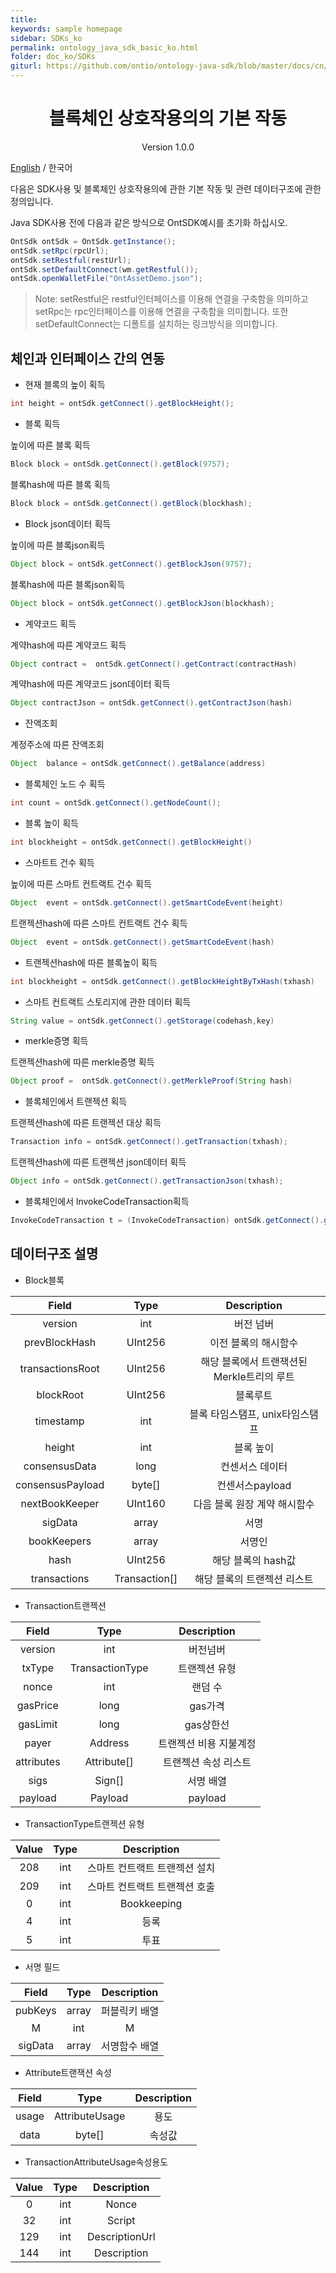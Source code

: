 ```yaml
---
title:
keywords: sample homepage
sidebar: SDKs_ko
permalink: ontology_java_sdk_basic_ko.html
folder: doc_ko/SDKs
giturl: https://github.com/ontio/ontology-java-sdk/blob/master/docs/cn/basic.md
---
```


<h1 align="center"> 블록체인 상호작용의의 기본 작동 </h1>

<p align="center" class="version">Version 1.0.0 </p>

[English](./ontology_java_sdk_basic_en.html) / 한국어


다음은 SDK사용 및 블록체인 상호작용의에 관한 기본 작동 및 관련 데이터구조에 관한 정의입니다. 

Java SDK사용 전에 다음과 같은 방식으로 OntSDK예시를 초기화 하십시오.

```java
OntSdk ontSdk = OntSdk.getInstance();
ontSdk.setRpc(rpcUrl);
ontSdk.setRestful(restUrl);
ontSdk.setDefaultConnect(wm.getRestful());
ontSdk.openWalletFile("OntAssetDemo.json");
```
> Note: setRestful은 restful인터페이스를 이용해 연결을 구축함을 의미하고 setRpc는 rpc인터페이스를 이용해 연결을 구축함을 의미합니다. 또한 setDefaultConnect는 디폴트를 설치하는 링크방식을 의미합니다.  


## 체인과 인터페이스 간의 연동


* 현재 블록의 높이 획득
```java
int height = ontSdk.getConnect().getBlockHeight();
```

* 블록 획득

높이에 따른 블록 획득
```java
Block block = ontSdk.getConnect().getBlock(9757);
```

블록hash에 따른 블록 획득

```java
Block block = ontSdk.getConnect().getBlock(blockhash);
```

* Block json데이터 획득

높이에 따른 블록json획득
```java
Object block = ontSdk.getConnect().getBlockJson(9757);
```

블록hash에 따른 블록json획득

```java
Object block = ontSdk.getConnect().getBlockJson(blockhash);
```
* 계약코드 획득

계약hash에 따른 계약코드 획득

```java
Object contract =  ontSdk.getConnect().getContract(contractHash)
```

계약hash에 따른 계약코드 json데이터 획득

```java
Object contractJson = ontSdk.getConnect().getContractJson(hash)
```

* 잔액조회

계정주소에 따른 잔액조회

```java
Object  balance = ontSdk.getConnect().getBalance(address)
```

* 블록체인 노드 수 획득

```java
int count = ontSdk.getConnect().getNodeCount();
```

* 블록 높이 획득

```java
int blockheight = ontSdk.getConnect().getBlockHeight()
```

* 스마트트 건수 획득

높이에 따른 스마트 컨트랙트 건수 획득

```java
Object  event = ontSdk.getConnect().getSmartCodeEvent(height)
```

트랜젝션hash에 따른 스마트 컨트랙트 건수 획득

```java
Object  event = ontSdk.getConnect().getSmartCodeEvent(hash)
```

* 트랜젝션hash에 따른 블록높이 획득

```java
int blockheight = ontSdk.getConnect().getBlockHeightByTxHash(txhash)
```

* 스마트 컨트랙트 스토리지에 관한 데이터 획득

```java
String value = ontSdk.getConnect().getStorage(codehash,key)
```

* merkle증명 획득

트랜젝션hash에 따른 merkle증명 획득

```java
Object proof =  ontSdk.getConnect().getMerkleProof(String hash)
```

* 블록체인에서 트랜젝션 획득

트랜젝션hash에 따른 트랜젝션 대상 획득
```java
Transaction info = ontSdk.getConnect().getTransaction(txhash);
```

트랜젝션hash에 따른 트랜젝션 json데이터 획득

```java
Object info = ontSdk.getConnect().getTransactionJson(txhash);
```

* 블록체인에서 lnvokeCodeTransaction획득

```java
InvokeCodeTransaction t = (InvokeCodeTransaction) ontSdk.getConnect().getTransaction(txhash);
```
## 데이터구조 설명

* Block블록

| Field     |     Type |   Description   | 
| :--------------: | :--------:| :------: |
|    version|   int|  버전 넘버  |
|    prevBlockHash|   UInt256|  이전 블록의 해시함수|
|    transactionsRoot|   UInt256|  해당 블록에서 트랜잭션된 Merkle트리의 루트|
|    blockRoot|   UInt256| 블록루트|
|    timestamp|   int| 블록 타임스탬프, unix타임스탬프  |
|    height|   int|  블록 높이  |
|    consensusData|   long |  컨센서스 데이터 |
|    consensusPayload|   byte[] |  컨센서스payload |
|    nextBookKeeper|   UInt160 |  다음 블록 원장 계약 해시함수 |
|    sigData|   array|  서명 |
|    bookKeepers|   array|  서명인 |
|    hash|   UInt256 |  해당 블록의 hash값 |
|    transactions|   Transaction[] |  해당 블록의 트랜젝션 리스트 |


* Transaction트랜젝션

| Field     |     Type |   Description   | 
| :--------------: | :--------:| :------: |
|    version|   int|  버전넘버  |
|    txType|   TransactionType|  트랜젝션 유형|
|    nonce|   int |  랜덤 수|
| gasPrice|  long |  gas가격|
| gasLimit|  long |  gas상한선|
|    payer|   Address |  트랜젝션 비용 지불계정|
|    attributes|   Attribute[]|  트랜젝션 속성 리스트 |
|    sigs|   Sign[]|   서명 배열  |
|    payload| Payload |  payload  |


* TransactionType트랜젝션 유형

| Value     |     Type |   Description   | 
| :--------------: | :--------:| :------: |
|    208|   int |  스마트 컨트랙트 트랜젝션 설치|
|    209|   int | 스마트 컨트랙트 트랜젝션 호출 |
|      0|   int |     Bookkeeping   |
|      4|   int |     등록       |
|      5|   int |     투표 |


* 서명 필드

| Field     |     Type |   Description   | 
| :--------------: | :--------:| :------: |
|    pubKeys|   array |  퍼블릭키 배열|
|    M|   int | M |
|    sigData|   array | 서명함수 배열 |



* Attribute트랜잭션 속성

| Field    |     Type |   Description   | 
| :--------------: | :--------:| :------: |
|    usage |   AttributeUsage |  용도|
|    data|   byte[] | 속성값 |


* TransactionAttributeUsage속성용도

| Value     |     Type |   Description   | 
| :--------------: | :--------:| :------: |
|    0|   int|  Nonce|
|    32|   int | Script |
|    129|   int | DescriptionUrl |
|    144|   int | Description |
